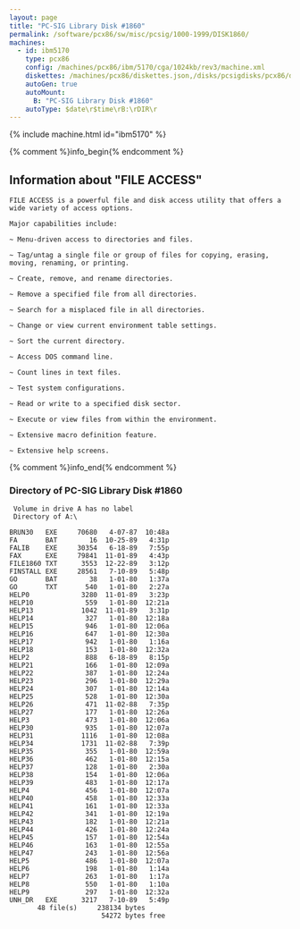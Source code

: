 ```yaml
---
layout: page
title: "PC-SIG Library Disk #1860"
permalink: /software/pcx86/sw/misc/pcsig/1000-1999/DISK1860/
machines:
  - id: ibm5170
    type: pcx86
    config: /machines/pcx86/ibm/5170/cga/1024kb/rev3/machine.xml
    diskettes: /machines/pcx86/diskettes.json,/disks/pcsigdisks/pcx86/diskettes.json
    autoGen: true
    autoMount:
      B: "PC-SIG Library Disk #1860"
    autoType: $date\r$time\rB:\rDIR\r
---
```


{% include machine.html id="ibm5170" %}

{% comment %}info_begin{% endcomment %}

## Information about "FILE ACCESS"

    FILE ACCESS is a powerful file and disk access utility that offers a
    wide variety of access options.
    
    Major capabilities include:
    
    ~ Menu-driven access to directories and files.
    
    ~ Tag/untag a single file or group of files for copying, erasing,
    moving, renaming, or printing.
    
    ~ Create, remove, and rename directories.
    
    ~ Remove a specified file from all directories.
    
    ~ Search for a misplaced file in all directories.
    
    ~ Change or view current environment table settings.
    
    ~ Sort the current directory.
    
    ~ Access DOS command line.
    
    ~ Count lines in text files.
    
    ~ Test system configurations.
    
    ~ Read or write to a specified disk sector.
    
    ~ Execute or view files from within the environment.
    
    ~ Extensive macro definition feature.
    
    ~ Extensive help screens.
{% comment %}info_end{% endcomment %}


### Directory of PC-SIG Library Disk #1860

     Volume in drive A has no label
     Directory of A:\

    BRUN30   EXE     70680   4-07-87  10:48a
    FA       BAT        16  10-25-89   4:31p
    FALIB    EXE     30354   6-18-89   7:55p
    FAX      EXE     79841  11-01-89   4:43p
    FILE1860 TXT      3553  12-22-89   3:12p
    FINSTALL EXE     28561   7-10-89   5:48p
    GO       BAT        38   1-01-80   1:37a
    GO       TXT       540   1-01-80   2:27a
    HELP0             3280  11-01-89   3:23p
    HELP10             559   1-01-80  12:21a
    HELP13            1042  11-01-89   3:31p
    HELP14             327   1-01-80  12:18a
    HELP15             946   1-01-80  12:06a
    HELP16             647   1-01-80  12:30a
    HELP17             942   1-01-80   1:16a
    HELP18             153   1-01-80  12:32a
    HELP2              888   6-18-89   8:15p
    HELP21             166   1-01-80  12:09a
    HELP22             387   1-01-80  12:24a
    HELP23             296   1-01-80  12:29a
    HELP24             307   1-01-80  12:14a
    HELP25             528   1-01-80  12:30a
    HELP26             471  11-02-88   7:35p
    HELP27             177   1-01-80  12:26a
    HELP3              473   1-01-80  12:06a
    HELP30             935   1-01-80  12:07a
    HELP31            1116   1-01-80  12:08a
    HELP34            1731  11-02-88   7:39p
    HELP35             355   1-01-80  12:59a
    HELP36             462   1-01-80  12:15a
    HELP37             128   1-01-80   2:30a
    HELP38             154   1-01-80  12:06a
    HELP39             483   1-01-80  12:17a
    HELP4              456   1-01-80  12:07a
    HELP40             458   1-01-80  12:33a
    HELP41             161   1-01-80  12:33a
    HELP42             341   1-01-80  12:19a
    HELP43             182   1-01-80  12:21a
    HELP44             426   1-01-80  12:24a
    HELP45             157   1-01-80  12:54a
    HELP46             163   1-01-80  12:55a
    HELP47             243   1-01-80  12:56a
    HELP5              486   1-01-80  12:07a
    HELP6              198   1-01-80   1:14a
    HELP7              263   1-01-80   1:17a
    HELP8              550   1-01-80   1:10a
    HELP9              297   1-01-80  12:32a
    UNH_DR   EXE      3217   7-10-89   5:49p
           48 file(s)     238134 bytes
                           54272 bytes free
